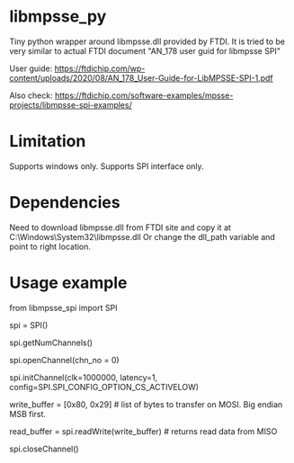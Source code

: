 # libmpsse_py
Tiny python wrapper around libmpsse.dll provided by FTDI.
It is tried to be very similar to actual FTDI document "AN_178 user guid for libmpsse SPI"

User guide: https://ftdichip.com/wp-content/uploads/2020/08/AN_178_User-Guide-for-LibMPSSE-SPI-1.pdf

Also check: https://ftdichip.com/software-examples/mpsse-projects/libmpsse-spi-examples/

# Limitation
Supports windows only.
Supports SPI interface only.

# Dependencies
Need to download libmpsse.dll from FTDI site and copy it at C:\Windows\System32\libmpsse.dll
Or change the dll_path variable and point to right location.

# Usage example

from libmpsse_spi import SPI

spi = SPI()

spi.getNumChannels()

spi.openChannel(chn_no = 0)

spi.initChannel(clk=1000000, latency=1, config=SPI.SPI_CONFIG_OPTION_CS_ACTIVELOW)

write_buffer = [0x80, 0x29] # list of bytes to transfer on MOSI. Big endian MSB first.

read_buffer = spi.readWrite(write_buffer) # returns read data from MISO

spi.closeChannel()
